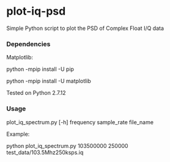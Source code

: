 # plot-iq-psd
Simple Python script to plot the PSD of Complex Float I/Q data

### Dependencies
Matplotlib:

python -mpip install -U pip

python -mpip install -U matplotlib

Tested on Python 2.7.12

### Usage
plot_iq_spectrum.py [-h] frequency sample_rate file_name

Example: 

python plot_iq_spectrum.py 103500000 250000 test_data/103.5Mhz250ksps.iq
